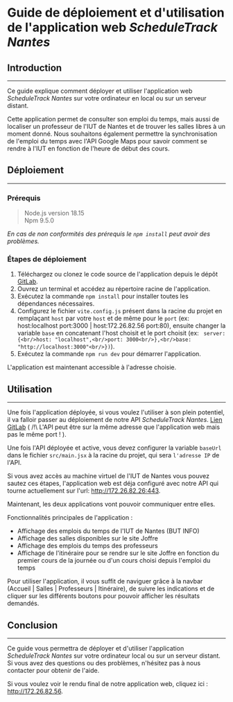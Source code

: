 # Guide de déploiement et d'utilisation de l'application web *ScheduleTrack Nantes*

## Introduction

---

Ce guide explique comment déployer et utiliser l'application web *ScheduleTrack Nantes* sur votre ordinateur en local ou sur un serveur distant.

Cette application permet de consulter son emploi du temps, mais aussi de localiser un professeur de l'IUT de Nantes et de trouver les salles libres à un moment donné. Nous souhaitons également permettre la synchronisation de l'emploi du temps avec l'API Google Maps pour savoir comment se rendre à l'IUT en fonction de l'heure de début des cours.

## Déploiement

--- 

### Prérequis

> Node.js version 18.15 <br/>
> Npm 9.5.0 <br/>

*En cas de non conformités des prérequis le `npm install` peut avoir des problèmes.* 

### Étapes de déploiement

1. Téléchargez ou clonez le code source de l'application depuis le dépôt <a href="https://gitlab.univ-nantes.fr/pub/but/but2/sae4-real-01/eq_init_01_01_angot-mael_blourde-nolan_calcagni-amedeo_chauvelon-quentin_osselin-arthur/-/tree/main/Application%20Web">GitLab</a>.
2. Ouvrez un terminal et accédez au répertoire racine de l'application.
3. Exécutez la commande `npm install`  pour installer toutes les dépendances nécessaires.
4. Configurez le fichier `vite.config.js` présent dans la racine du projet en remplaçant `host` par votre `host` et de même pour le `port` (ex: host:localhost port:3000 | host:172.26.82.56 port:80), ensuite changer la variable `base` en concatenant l'host choisit et le port choisit (ex: ` server: {<br/>host: "localhost",<br/>port: 3000<br/>},<br/>base: "http://localhost:3000"<br/>})`).
5. Exécutez la commande `npm run dev` pour démarrer l'application.

L'application est maintenant accessible à l'adresse choisie.

## Utilisation

---

Une fois l'application déployée, si vous voulez l'utiliser à son plein potentiel, il va falloir passer au déploiement de notre API *ScheduleTrack Nantes*. <a href="https://gitlab.univ-nantes.fr/pub/but/but2/sae4-real-01/eq_init_01_01_angot-mael_blourde-nolan_calcagni-amedeo_chauvelon-quentin_osselin-arthur/-/tree/main/API">Lien GitLab</a> ( /!\ L'API peut être sur la même adresse que l'application web mais pas le même port ! ).

Une fois l'API déployée et active, vous devez configurer la variable `baseUrl` dans le fichier `src/main.jsx` à la racine du projet, qui sera `l'adresse IP` de l'API.

Si vous avez accès au machine virtuel de l'IUT de Nantes vous pouvez sautez ces étapes, l'application web est déja configuré avec notre API qui tourne actuellement sur l'url: http://172.26.82.26:443.

Maintenant, les deux applications vont pouvoir communiquer entre elles.

Fonctionnalités principales de l'application :

- Affichage des emplois du temps de l'IUT de Nantes (BUT INFO)
- Affichage des salles disponibles sur le site Joffre
- Affichage des emplois du temps des professeurs
- Affichage de l'itinéraire pour se rendre sur le site Joffre en fonction du premier cours de la journée ou d'un cours choisi depuis l'emploi du temps

Pour utiliser l'application, il vous suffit de naviguer grâce à la navbar (Accueil | Salles | Professeurs | Itinéraire), de suivre les indications et de cliquer sur les différents boutons pour pouvoir afficher les résultats demandés.

## Conclusion

---

Ce guide vous permettra de déployer et d'utiliser l'application *ScheduleTrack Nantes* sur votre ordinateur local ou sur un serveur distant. Si vous avez des questions ou des problèmes, n'hésitez pas à nous contacter pour obtenir de l'aide.

Si vous voulez voir le rendu final de notre application web, cliquez ici : http://172.26.82.56.
